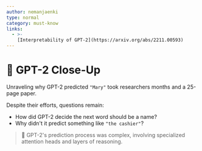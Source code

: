 ```yaml
---
author: nemanjaenki
type: normal
category: must-know
links:
  - >-
    [Interpretability of GPT-2](https://arxiv.org/abs/2211.00593)
---
```


# 🧩 GPT-2 Close-Up

Unraveling why GPT-2 predicted `"Mary"` took researchers months and a 25-page
paper.

Despite their efforts, questions remain:

- How did GPT-2 decide the next word should be a name?
- Why didn't it predict something like `"the cashier"`?

> 💫 GPT-2's prediction process was complex, involving specialized attention
> heads and layers of reasoning.
